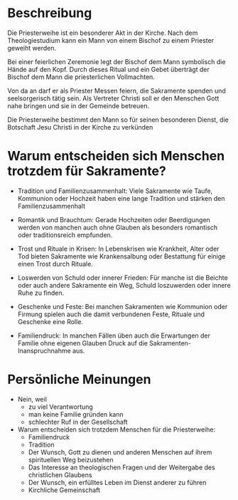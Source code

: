 # Beschreibung
Die Priesterweihe ist ein besonderer Akt in der Kirche. Nach dem Theologiestudium kann ein Mann von einem Bischof zu einem Priester geweiht werden.

Bei einer feierlichen Zeremonie legt der Bischof dem Mann symbolisch die Hände auf den Kopf. Durch dieses Ritual und ein Gebet überträgt der Bischof dem Mann die priesterlichen Vollmachten.

Von da an darf er als Priester Messen feiern, die Sakramente spenden und seelsorgerisch tätig sein. Als Vertreter Christi soll er den Menschen Gott nahe bringen und sie in der Gemeinde betreuen.

Die Priesterweihe bestimmt den Mann so für seinen besonderen Dienst, die Botschaft Jesu Christi in der Kirche zu verkünden

# Warum entscheiden sich Menschen trotzdem für Sakramente?
- Tradition und Familienzusammenhalt: Viele Sakramente wie Taufe, Kommunion oder Hochzeit haben eine lange Tradition und stärken den Familienzusammenhalt
    
- Romantik und Brauchtum: Gerade Hochzeiten oder Beerdigungen werden von manchen auch ohne Glauben als besonders romantisch oder traditionsreich empfunden.
    
- Trost und Rituale in Krisen: In Lebenskrisen wie Krankheit, Alter oder Tod bieten Sakramente wie Krankensalbung oder Bestattung für einige einen Trost durch Rituale.
    
- Loswerden von Schuld oder innerer Frieden: Für manche ist die Beichte oder auch andere Sakramente ein Weg, Schuld loszuwerden oder innere Ruhe zu finden.
    
- Geschenke und Feste: Bei manchen Sakramenten wie Kommunion oder Firmung spielen auch die damit verbundenen Feste, Rituale und Geschenke eine Rolle.
    
- Familiendruck: In manchen Fällen üben auch die Erwartungen der Familie ohne eigenen Glauben Druck auf die Sakramenten-Inanspruchnahme aus.

# Persönliche Meinungen
- Nein, weil
	- zu viel Verantwortung
	- man keine Familie gründen kann
	- schlechter Ruf in der Gesellschaft
- Warum entscheiden sich trotzdem Menschen für die Priesterweihe:
	- Familiendruck
	- Tradition
	- Der Wunsch, Gott zu dienen und anderen Menschen auf ihrem spirituellen Weg beizustehen
	- Das Interesse an theologischen Fragen und der Weitergabe des christlichen Glaubens
	- Der Wunsch, ein erfülltes Leben im Dienst anderer zu führen 
	- Kirchliche Gemeinschaft